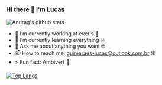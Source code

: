 ### Hi there 👋 I'm Lucas

![Anurag's github stats](https://github-readme-stats.vercel.app/api?username=guimaraes-lucas&show_icons=true&theme=cobalt)

- 🔭 I’m currently working at everis 🤖
- 🌱 I’m currently learning everything ☠
- 💬 Ask me about anything you want 🤓
- 📫 How to reach me: guimaraes-lucas@outlook.com.br 🕸
- ⚡ Fun fact: Ambivert 👀

[![Top Langs](https://github-readme-stats.vercel.app/api/top-langs/?username=guimaraes-lucas&layout=compact)](https://github.com/anuraghazra/github-readme-stats)
